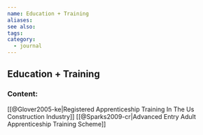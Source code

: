 ```yaml
---
name: Education + Training
aliases:
see also:
tags:
category:
  - journal
---
```


## Education + Training

### Content:
[[@Glover2005-ke|Registered Apprenticeship Training In The Us Construction Industry]]
[[@Sparks2009-cr|Advanced Entry Adult Apprenticeship Training Scheme]]